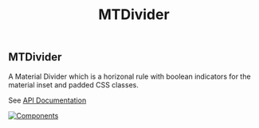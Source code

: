 ﻿---
uid: C.MTDivider
title: MTDivider
---
## MTDivider

A Material Divider which is a horizonal rule with boolean indicators for the material inset and padded CSS classes.

See [API Documentation](~/api/BlazorMdc.MTDivider.html)

[![Components](https://img.shields.io/static/v1?label=Components&message=Plus&color=red)](~/articles/PlusComponents.html)